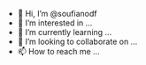 - 👋 Hi, I’m @soufianodf
- 👀 I’m interested in ...
- 🌱 I’m currently learning ...
- 💞️ I’m looking to collaborate on ...
- 📫 How to reach me ...

<!---
soufianodf/soufianodf is a ✨ special ✨ repository because its `README.md` (this file) appears on your GitHub profile.
You can click the Preview link to take a look at your changes.
--->
